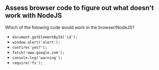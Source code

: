 ## Assess browser code to figure out what doesn't work with NodeJS

Which of the folowing code would work in the browser/NodeJS?
* `document.getElementById('id');`
* `window.alert('alert');`
* `confirm('yes?');`
* `fetch('www.google.com');`
* `console.log('warning');`
* `require('fs');`
